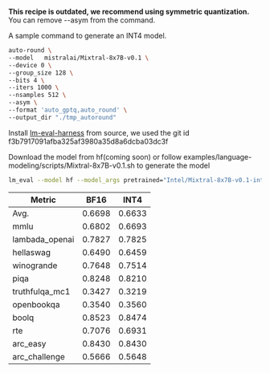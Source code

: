  **This recipe is outdated, we recommend using symmetric quantization.** You can remove --asym from the command.

A sample command to generate an INT4 model.
```bash
auto-round \
--model   mistralai/Mixtral-8x7B-v0.1 \
--device 0 \
--group_size 128 \
--bits 4 \
--iters 1000 \
--nsamples 512 \
--asym \
--format 'auto_gptq,auto_round' \
--output_dir "./tmp_autoround"
```


Install [lm-eval-harness](https://github.com/EleutherAI/lm-evaluation-harness.git) from source, we used the git id f3b7917091afba325af3980a35d8a6dcba03dc3f

Download the model from hf(coming soon) or follow examples/language-modeling/scripts/Mixtral-8x7B-v0.1.sh to generate the model

~~~bash
lm_eval --model hf --model_args pretrained="Intel/Mixtral-8x7B-v0.1-int4-inc",autogptq=True,gptq_use_triton=True --device cuda:0 --tasks lambada_openai,hellaswag,piqa,winogrande,truthfulqa_mc1,openbookqa,boolq,rte,arc_easy,arc_challenge,mmlu --batch_size 32
~~~

| Metric         | BF16   | INT4   |
| -------------- |--------| ------ |
| Avg.           | 0.6698 | 0.6633 |
| mmlu           | 0.6802 | 0.6693 |
| lambada_openai | 0.7827 | 0.7825 |
| hellaswag      | 0.6490 | 0.6459 |
| winogrande     | 0.7648 | 0.7514 |
| piqa           | 0.8248 | 0.8210 |
| truthfulqa_mc1 | 0.3427 | 0.3219 |
| openbookqa     | 0.3540 | 0.3560 |
| boolq          | 0.8523 | 0.8474 |
| rte            | 0.7076 | 0.6931 |
| arc_easy       | 0.8430 | 0.8430 |
| arc_challenge  | 0.5666 | 0.5648 |
